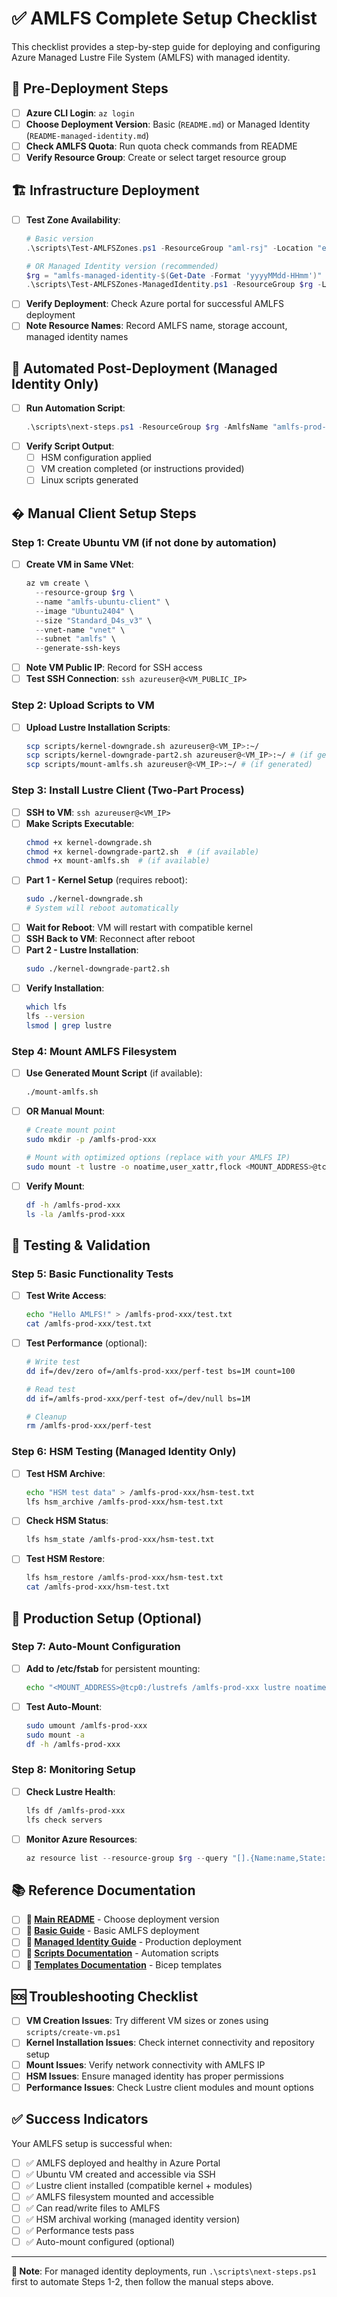 # ✅ AMLFS Complete Setup Checklist

This checklist provides a step-by-step guide for deploying and configuring Azure Managed Lustre File System (AMLFS) with managed identity.

## 🚀 Pre-Deployment Steps
- [ ] **Azure CLI Login**: `az login`
- [ ] **Choose Deployment Version**: Basic (`README.md`) or Managed Identity (`README-managed-identity.md`)
- [ ] **Check AMLFS Quota**: Run quota check commands from README
- [ ] **Verify Resource Group**: Create or select target resource group

## 🏗️ Infrastructure Deployment
- [ ] **Test Zone Availability**: 
  ```powershell
  # Basic version
  .\scripts\Test-AMLFSZones.ps1 -ResourceGroup "aml-rsj" -Location "eastus"
  
  # OR Managed Identity version (recommended)
  $rg = "amlfs-managed-identity-$(Get-Date -Format 'yyyyMMdd-HHmm')"
  .\scripts\Test-AMLFSZones-ManagedIdentity.ps1 -ResourceGroup $rg -Location "eastus"
  ```
- [ ] **Verify Deployment**: Check Azure portal for successful AMLFS deployment
- [ ] **Note Resource Names**: Record AMLFS name, storage account, managed identity names

## 🤖 Automated Post-Deployment (Managed Identity Only)
- [ ] **Run Automation Script**: 
  ```powershell
  .\scripts\next-steps.ps1 -ResourceGroup $rg -AmlfsName "amlfs-prod-xxx" -StorageAccount "storagexxxxx"
  ```
- [ ] **Verify Script Output**: 
  - [ ] HSM configuration applied
  - [ ] VM creation completed (or instructions provided)
  - [ ] Linux scripts generated

## � Manual Client Setup Steps

### Step 1: Create Ubuntu VM (if not done by automation)
- [ ] **Create VM in Same VNet**:
  ```powershell
  az vm create \
    --resource-group $rg \
    --name "amlfs-ubuntu-client" \
    --image "Ubuntu2404" \
    --size "Standard_D4s_v3" \
    --vnet-name "vnet" \
    --subnet "amlfs" \
    --generate-ssh-keys
  ```
- [ ] **Note VM Public IP**: Record for SSH access
- [ ] **Test SSH Connection**: `ssh azureuser@<VM_PUBLIC_IP>`

### Step 2: Upload Scripts to VM
- [ ] **Upload Lustre Installation Scripts**:
  ```bash
  scp scripts/kernel-downgrade.sh azureuser@<VM_IP>:~/
  scp scripts/kernel-downgrade-part2.sh azureuser@<VM_IP>:~/ # (if generated)
  scp scripts/mount-amlfs.sh azureuser@<VM_IP>:~/ # (if generated)
  ```

### Step 3: Install Lustre Client (Two-Part Process)
- [ ] **SSH to VM**: `ssh azureuser@<VM_IP>`
- [ ] **Make Scripts Executable**:
  ```bash
  chmod +x kernel-downgrade.sh
  chmod +x kernel-downgrade-part2.sh  # (if available)
  chmod +x mount-amlfs.sh  # (if available)
  ```
- [ ] **Part 1 - Kernel Setup** (requires reboot):
  ```bash
  sudo ./kernel-downgrade.sh
  # System will reboot automatically
  ```
- [ ] **Wait for Reboot**: VM will restart with compatible kernel
- [ ] **SSH Back to VM**: Reconnect after reboot
- [ ] **Part 2 - Lustre Installation**:
  ```bash
  sudo ./kernel-downgrade-part2.sh
  ```
- [ ] **Verify Installation**:
  ```bash
  which lfs
  lfs --version
  lsmod | grep lustre
  ```

### Step 4: Mount AMLFS Filesystem
- [ ] **Use Generated Mount Script** (if available):
  ```bash
  ./mount-amlfs.sh
  ```
- [ ] **OR Manual Mount**:
  ```bash
  # Create mount point
  sudo mkdir -p /amlfs-prod-xxx
  
  # Mount with optimized options (replace with your AMLFS IP)
  sudo mount -t lustre -o noatime,user_xattr,flock <MOUNT_ADDRESS>@tcp0:/lustrefs /amlfs-prod-xxx
  ```
- [ ] **Verify Mount**:
  ```bash
  df -h /amlfs-prod-xxx
  ls -la /amlfs-prod-xxx
  ```

## 🧪 Testing & Validation

### Step 5: Basic Functionality Tests
- [ ] **Test Write Access**:
  ```bash
  echo "Hello AMLFS!" > /amlfs-prod-xxx/test.txt
  cat /amlfs-prod-xxx/test.txt
  ```
- [ ] **Test Performance** (optional):
  ```bash
  # Write test
  dd if=/dev/zero of=/amlfs-prod-xxx/perf-test bs=1M count=100
  
  # Read test  
  dd if=/amlfs-prod-xxx/perf-test of=/dev/null bs=1M
  
  # Cleanup
  rm /amlfs-prod-xxx/perf-test
  ```

### Step 6: HSM Testing (Managed Identity Only)
- [ ] **Test HSM Archive**:
  ```bash
  echo "HSM test data" > /amlfs-prod-xxx/hsm-test.txt
  lfs hsm_archive /amlfs-prod-xxx/hsm-test.txt
  ```
- [ ] **Check HSM Status**:
  ```bash
  lfs hsm_state /amlfs-prod-xxx/hsm-test.txt
  ```
- [ ] **Test HSM Restore**:
  ```bash
  lfs hsm_restore /amlfs-prod-xxx/hsm-test.txt
  cat /amlfs-prod-xxx/hsm-test.txt
  ```

## 🎯 Production Setup (Optional)

### Step 7: Auto-Mount Configuration
- [ ] **Add to /etc/fstab** for persistent mounting:
  ```bash
  echo "<MOUNT_ADDRESS>@tcp0:/lustrefs /amlfs-prod-xxx lustre noatime,user_xattr,flock,_netdev 0 0" | sudo tee -a /etc/fstab
  ```
- [ ] **Test Auto-Mount**:
  ```bash
  sudo umount /amlfs-prod-xxx
  sudo mount -a
  df -h /amlfs-prod-xxx
  ```

### Step 8: Monitoring Setup
- [ ] **Check Lustre Health**:
  ```bash
  lfs df /amlfs-prod-xxx
  lfs check servers
  ```
- [ ] **Monitor Azure Resources**:
  ```powershell
  az resource list --resource-group $rg --query "[].{Name:name,State:properties.provisioningState}" -o table
  ```

## 📚 Reference Documentation

- [ ] **📖 [Main README](README.md)** - Choose deployment version
- [ ] **📖 [Basic Guide](README-basic.md)** - Basic AMLFS deployment  
- [ ] **📖 [Managed Identity Guide](README-managed-identity.md)** - Production deployment
- [ ] **📖 [Scripts Documentation](scripts/README.md)** - Automation scripts
- [ ] **📖 [Templates Documentation](templates/README.md)** - Bicep templates

## 🆘 Troubleshooting Checklist

- [ ] **VM Creation Issues**: Try different VM sizes or zones using `scripts/create-vm.ps1`
- [ ] **Kernel Installation Issues**: Check internet connectivity and repository setup
- [ ] **Mount Issues**: Verify network connectivity with AMLFS IP
- [ ] **HSM Issues**: Ensure managed identity has proper permissions
- [ ] **Performance Issues**: Check Lustre client modules and mount options

## ✅ Success Indicators

Your AMLFS setup is successful when:
- [ ] ✅ AMLFS deployed and healthy in Azure Portal
- [ ] ✅ Ubuntu VM created and accessible via SSH  
- [ ] ✅ Lustre client installed (compatible kernel + modules)
- [ ] ✅ AMLFS filesystem mounted and accessible
- [ ] ✅ Can read/write files to AMLFS
- [ ] ✅ HSM archival working (managed identity version)
- [ ] ✅ Performance tests pass
- [ ] ✅ Auto-mount configured (optional)

---

**📝 Note**: For managed identity deployments, run `.\scripts\next-steps.ps1` first to automate Steps 1-2, then follow the manual steps above.
